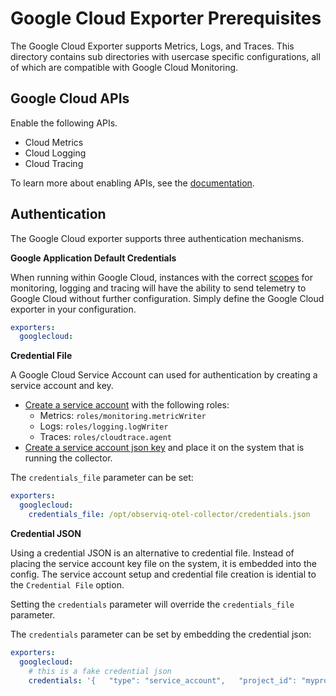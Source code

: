 # Google Cloud Exporter Prerequisites

The Google Cloud Exporter supports Metrics, Logs, and Traces. This directory contains sub directories with usercase
specific configurations, all of which are compatible with Google Cloud Monitoring.

## Google Cloud APIs

Enable the following APIs.
- Cloud Metrics
- Cloud Logging
- Cloud Tracing

To learn more about enabling APIs, see the [documentation](https://cloud.google.com/endpoints/docs/openapi/enable-api).

## Authentication

The Google Cloud exporter supports three authentication mechanisms.

**Google Application Default Credentials**

When running within Google Cloud, instances with the correct [scopes](https://developers.google.com/identity/protocols/oauth2/scopes#monitoring) for monitoring, logging and tracing will have
the ability to send telemetry to Google Cloud without further configuration. Simply define the Google Cloud exporter in your configuration.

```yaml
exporters:
  googlecloud:
```

**Credential File**

A Google Cloud Service Account can used for authentication by creating a service account and key.
- [Create a service account](https://cloud.google.com/iam/docs/creating-managing-service-accounts) with the following roles:
  - Metrics: `roles/monitoring.metricWriter`
  - Logs: `roles/logging.logWriter`
  - Traces: `roles/cloudtrace.agent`
- [Create a service account json key](https://cloud.google.com/iam/docs/creating-managing-service-account-keys) and place it on the system that is running the collector.

The `credentials_file` parameter can be set:
```yaml
exporters:
  googlecloud:
    credentials_file: /opt/observiq-otel-collector/credentials.json
```

**Credential JSON**

Using a credential JSON is an alternative to credential file. Instead of placing the service account key file on the system, it is embedded into the config. The service
account setup and credential file creation is idential to the `Credential File` option.

Setting the `credentials` parameter will override the `credentials_file` parameter.

The `credentials` parameter can be set by embedding the credential json:
```yaml
exporters:
  googlecloud:
    # this is a fake credential json
    credentials: '{   "type": "service_account",   "project_id": "myproject",   "private_key_id": "bt47a39d576b495709711c0536348edb41baf7cb",   "private_key": "-----BEGIN PRIVATE KEY-----\nFIIEvQIBADANBgkqhkiG9w0BAQEFAASCBKcwggSjAgEAAoIBAQDmjTOtSX18SBQw\nyIJ2Y9jpqXyBNeV4ghANRtckuc5bAnqAVsTaqGUD60zGpxa5mMSdPhFDRRw5Seeg\n8QR0TCZXDX3DaJ2pMeO8qiy5DyvllseS1vWjvabEdT0LLIB+dCbaqbVeaRRwOlFH\noqUQiND7WeVqu7m/d0USwjHIBoFZFg9j2Q23UBFPLJJ/7FwuZgiIYwzfJzFDXHG0\nK2JNSnksSjZ14wnXORU0GCRHMnAutoi1P5uZQPbaepQm+EwwZnRgcO54SQBRSGod\nK2iu81SprThEtQf5uGkO/0D1+b2A/81EJvPf1ye92Oi0z3ZebzBSX1cSbPCJDstY\nBeU+r+vpAgMBAAECggEAIu2r+X/90/tzm6R1J4yfC19is0zAFE7YMbq+06CW4/Dv\nMEx1DI+gpkRr2EjuR5znhM8nfGKXERLiVd7OBvSWhm/T0uwhnsWhNC8wEWV8CA+c\n8uFAW+tavb7pXa0DVqUwUcaOZNxUrWAYelro2SVxS/Nlr5L7ZEeknl/vfNeHd0B3\nt9bt06m/G0M/2ySA7jIxV0Fg0Z0IQonVowzMtUzbE2ZGgHyPIbdpYClp+EojA61m\nih9+VsFUzAK9KnFaRzNnoJHeLMKPHG1pCUaBt4qaWiZhQn+kRUvMgTga1ekeCzwT\nnBWqgnNGS/C6Quhpl+o7T04A5X6dHNXY/K1i9bqG0QKBgQD4838OBZ97oOtQLKlD\nusuS3r5QReUPN0X7FkDV9FGNe5Q9WUgrobOyXAaf5HmPYF7tPjxiP381KouovuYE\n1j0W8J9+vy3WhVRgo7ZyrG45atz/1AdM2PFcyCwQF0zf6wXsVG6Sqk+VedBnjkqt\nWG1tCSNIeq953E8X/GpPTc1c5QKBgQDtEy5A6PQxncvQbm2cIibIcMX4Gy7ZvJ82\nUR98sdT+w15j/Riy/VNj8BqJrcYfcBgs5MUtlk3SXC0T9WaYtZIZp14qvLj8FWvq\nkZNpNRKA43iMKS9L+pdNiHqMHZzoMwsbErNjZc0QL0b4vd+oWQ8CcNRNACySqeNP\nxSdqpfJmtQKBgANYup+EodU2n5MvVoMrkqsBxYsstVyUAKPUc8CsjSAaxi5g8eBs\nRw8hv5EMsDmmMQB9crBbbClZzhDRqCPugVm6mFpK1aHpnu3BpaU6/ixVbG0f+40j\n6XK22ijJN2ZXMXgw1l+wXGuE/LE3r3dPFgF+OvQxegRoWsPWx9MTF6ylAoGBAKSl\nnIrx/p3y1BjmiHNV+I9eWu8rmccYS46CmpaUPrPMZWKV5TBx5RdUKmoR6LXuuKt9\nGj/F0jhVUe05kk5eU6BDb4/Iz8Qq8G7ROYpolHg1AoR9Gd7vo2LydQGYk19kC8N6\nomFW0yr5WpXn8EvPxi/QwnDTvSECod7FstFLfOS9AoGANBIZghBf8HwphoHEV6q1\n+OkiCJF7Daf16ZGm6HBbDUzd6prC/lNzGFJcY97uNQy4C6p3v/OJzibvQAHb68ap\nEtZ+7M1TJN8x78BmX2NwGoC0Yjg42gt0nvulRnTrSZvnr2vyjkexhQ0lwkeuMYE5\nQGfwz9DP01LHNFF2711tMWY=\n-----END PRIVATE KEY-----\n",   "client_email": "serviceaccount@myproject.iam.gserviceaccount.com",   "client_id": "006890467469331372107",   "auth_uri": "https://accounts.google.com/o/oauth2/auth",   "token_uri": "https://oauth2.googleapis.com/token",   "auth_provider_x509_cert_url": "https://www.googleapis.com/oauth2/v1/certs",   "client_x509_cert_url": "https://www.googleapis.com/robot/v1/metadata/x509/serviceaccount%40myproject.iam.gserviceaccount.com" }'
```
